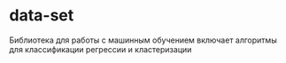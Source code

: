# data-set
Библиотека для работы с машинным обучением включает алгоритмы для классификации регрессии и кластеризации

